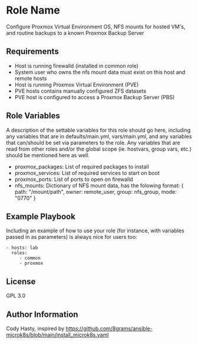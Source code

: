 Role Name
=========

Configure Proxmox Virtual Environment OS, NFS mounts for hosted VM's, and routine backups to a known Proxmox Backup Server

Requirements
------------

- Host is running firewalld (installed in common role)
- System user who owns the nfs mount data must exist on this host and remote hosts
- Host is running Proxmox Virtual Environment (PVE)
- PVE hosts contains manually configured ZFS datasets
- PVE host is configured to access a Proxmox Backup Server (PBS)

Role Variables
--------------

A description of the settable variables for this role should go here, including any variables that are in defaults/main.yml, vars/main.yml, and any variables that can/should be set via parameters to the role. Any variables that are read from other roles and/or the global scope (ie. hostvars, group vars, etc.) should be mentioned here as well.

- proxmox_packages: List of required packages to install
- proxmox_services: List of required services to start on boot
- proxmox_ports: List of ports to open on firewalld
- nfs_mounts: Dictionary of NFS mount data, has the folowing format:
  { path: "/mount/path", owner: remote_user,
      group: nfs_group, mode: "0770" }

Example Playbook
----------------

Including an example of how to use your role (for instance, with variables passed in as parameters) is always nice for users too:

    - hosts: lab
      roles:
         - common
         - proxmox

License
-------

GPL 3.0

Author Information
------------------

Cody Hasty, inspired by https://github.com/8grams/ansible-microk8s/blob/main/install_microk8s.yaml
